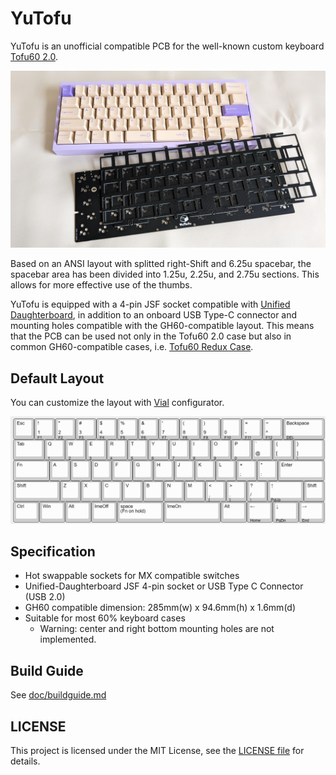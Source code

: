 # YuTofu

YuTofu is an unofficial compatible PCB for the well-known custom keyboard [Tofu60 2.0](https://kbdfans.com/products/tofu60-2-0).

![YuTofu Art](image/yutofu_art.jpg)

Based on an ANSI layout with splitted right-Shift and 6.25u spacebar, the spacebar area has been divided into 1.25u, 2.25u, and 2.75u sections. This allows for more effective use of the thumbs.

YuTofu is equipped with a 4-pin JSF socket compatible with [Unified Daughterboard](https://github.com/Unified-Daughterboard), in addition to an onboard USB Type-C connector and mounting holes compatible with the GH60-compatible layout. This means that the PCB can be used not only in the Tofu60 2.0 case but also in common GH60-compatible cases, i.e. [Tofu60 Redux Case](https://kbdfans.com/products/tofu60-redux-case).

## Default Layout

You can customize the layout with [Vial](https://get.vial.today/) configurator.

![Yutofu Layout](image/yutofu_layout.png)

## Specification

- Hot swappable sockets for MX compatible switches
- Unified-Daughterboard JSF 4-pin socket or USB Type C Connector (USB 2.0)
- GH60 compatible dimension: 285mm(w) x 94.6mm(h) x 1.6mm(d)
- Suitable for most 60% keyboard cases
  - Warning: center and right bottom mounting holes are not implemented.

## Build Guide

See [doc/buildguide.md](doc/buildguide.md)

## LICENSE

This project is licensed under the MIT License, see the [LICENSE file](LICENSE) for details.
